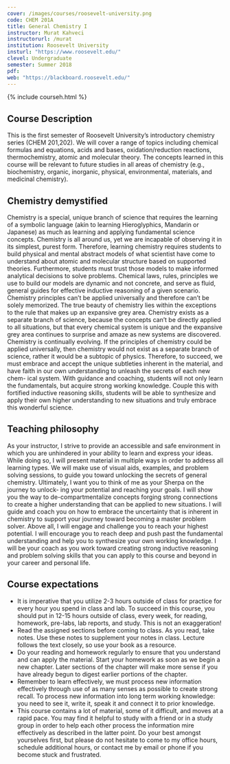 ```yaml
---
cover: /images/courses/roosevelt-university.png
code: CHEM 201A
title: General Chemistry I
instructor: Murat Kahveci
instructorurl: /murat
institution: Roosevelt University
insturl: "https://www.roosevelt.edu/"
clevel: Undergraduate
semester: Summer 2018
pdf:
web: "https://blackboard.roosevelt.edu/"
---
```

{% include courseh.html %}

## Course Description

This is the first semester of Roosevelt University’s introductory chemistry series (CHEM 201,202). We will cover a range of topics including chemical formulas and equations, acids and bases, oxidation/reduction reactions, thermochemistry, atomic and molecular theory. The concepts learned in this course will be relevant to future studies in all areas of chemistry (e.g., biochemistry, organic, inorganic, physical, environmental, materials, and medicinal chemistry).

## Chemistry demystified

Chemistry is a special, unique branch of science that requires the learning of a symbolic language (akin to learning Hieroglyphics, Mandarin or Japanese) as much as learning and applying fundamental science concepts. Chemistry is all around us, yet we are incapable of observing it in its simplest, purest form. Therefore, learning chemistry requires students to build physical and mental abstract models of what scientist have come to understand about atomic and molecular structure based on supported theories. Furthermore, students must trust those models to make informed analytical decisions to solve problems. Chemical laws, rules, principles we use to build our models are dynamic and not concrete, and serve as fluid, general guides for effective inductive reasoning of a given scenario. Chemistry principles can’t be applied universally and therefore can’t be solely memorized. The true beauty of chemistry lies within the exceptions to the rule that makes up an expansive grey area. Chemistry exists as a separate branch of science, because the concepts can’t be directly applied to all situations, but that every chemical system is unique and the expansive grey area continues to surprise and amaze as new systems are discovered. Chemistry is continually evolving. If the principles of chemistry could be applied universally, then chemistry would not exist as a separate branch of science, rather it would be a subtopic of physics. Therefore, to succeed, we must embrace and accept the unique subtleties inherent in the material, and have faith in our own understanding to unleash the secrets of each new chem- ical system. With guidance and coaching, students will not only learn the fundamentals, but acquire strong working knowledge. Couple this with fortified inductive reasoning skills, students will be able to synthesize and apply their own higher understanding to new situations and truly embrace this wonderful science.

## Teaching philosophy

As your instructor, I strive to provide an accessible and safe environment in which you are unhindered in your ability to learn and express your ideas. While doing so, I will present material in multiple ways in order to address all learning types. We will make use of visual aids, examples, and problem solving sessions, to guide you toward unlocking the secrets of general chemistry. Ultimately, I want you to think of me as your Sherpa on the journey to unlock- ing your potential and reaching your goals. I will show you the way to de-compartmentalize concepts forging strong connections to create a higher understanding that can be applied to new situations. I will guide and coach you on how to embrace the uncertainty that is inherent in chemistry to support your journey toward becoming a master problem solver. Above all, I will engage and challenge you to reach your highest potential. I will encourage you to reach deep and push past the fundamental understanding and help you to synthesize your own working knowledge. I will be your coach as you work toward creating strong inductive reasoning and problem solving skills that you can apply to this course and beyond in your career and personal life.

## Course expectations

* It is imperative that you utilize 2-3 hours outside of class for practice for every hour you spend in class and lab. To succeed in this course, you should put in 12-15 hours outside of class, every week, for reading, homework, pre-labs, lab reports, and study. This is not an exaggeration!
* Read the assigned sections before coming to class. As you read, take notes. Use these notes to supplement your notes in class. Lecture follows the text closely, so use your book as a resource.
* Do your reading and homework regularly to ensure that you understand and can apply the material. Start your homework as soon as we begin a new chapter. Later sections of the chapter will make more sense if you have already begun to digest earlier portions of the chapter.
* Remember to learn effectively, we must process new information effectively through use of as many senses as possible to create strong recall. To process new information into long term working knowledge: you need to see it, write it, speak it and connect it to prior knowledge.
* This course contains a lot of material, some of it difficult, and moves at a rapid pace. You may find it helpful to study with a friend or in a study group in order to help each other process the information mire effectively as described in the latter point. Do your best amongst yourselves first, but please do not hesitate to come to my office hours, schedule additional hours, or contact me by email or phone if you become stuck and frustrated.
